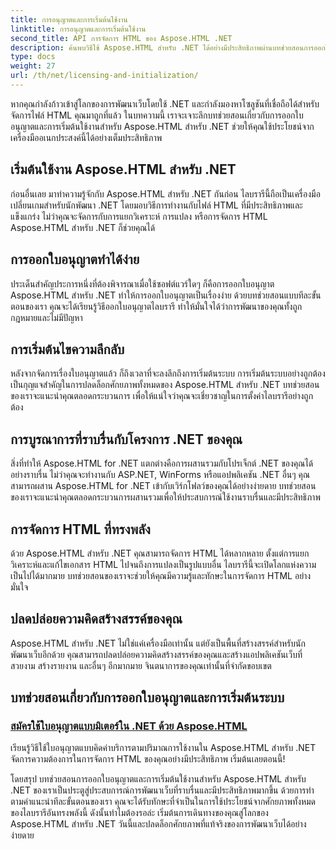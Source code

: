 ```yaml
---
title: การอนุญาตและการเริ่มต้นใช้งาน
linktitle: การอนุญาตและการเริ่มต้นใช้งาน
second_title: API การจัดการ HTML ของ Aspose.HTML .NET
description: ค้นพบวิธีใช้ Aspose.HTML สำหรับ .NET ได้อย่างมีประสิทธิภาพผ่านบทช่วยสอนการออกใบอนุญาตและการเริ่มต้นใช้งานที่ครอบคลุมของเรา ปลดล็อกศักยภาพทั้งหมดของเครื่องมือนี้
type: docs
weight: 27
url: /th/net/licensing-and-initialization/
---
```


หากคุณกำลังก้าวเข้าสู่โลกของการพัฒนาเว็บโดยใช้ .NET และกำลังมองหาโซลูชันที่เชื่อถือได้สำหรับจัดการไฟล์ HTML คุณมาถูกที่แล้ว ในบทความนี้ เราจะเจาะลึกบทช่วยสอนเกี่ยวกับการออกใบอนุญาตและการเริ่มต้นใช้งานสำหรับ Aspose.HTML สำหรับ .NET ช่วยให้คุณใช้ประโยชน์จากเครื่องมืออเนกประสงค์นี้ได้อย่างเต็มประสิทธิภาพ

## เริ่มต้นใช้งาน Aspose.HTML สำหรับ .NET

ก่อนอื่นเลย มาทำความรู้จักกับ Aspose.HTML สำหรับ .NET กันก่อน ไลบรารีนี้ถือเป็นเครื่องมือเปลี่ยนเกมสำหรับนักพัฒนา .NET โดยมอบวิธีการทำงานกับไฟล์ HTML ที่มีประสิทธิภาพและแข็งแกร่ง ไม่ว่าคุณจะจัดการกับการแยกวิเคราะห์ การแปลง หรือการจัดการ HTML Aspose.HTML สำหรับ .NET ก็ช่วยคุณได้ 

## การออกใบอนุญาตทำได้ง่าย

ประเด็นสำคัญประการหนึ่งที่ต้องพิจารณาเมื่อใช้ซอฟต์แวร์ใดๆ ก็คือการออกใบอนุญาต Aspose.HTML สำหรับ .NET ทำให้การออกใบอนุญาตเป็นเรื่องง่าย ด้วยบทช่วยสอนแบบทีละขั้นตอนของเรา คุณจะได้เรียนรู้วิธีออกใบอนุญาตไลบรารี ทำให้มั่นใจได้ว่าการพัฒนาของคุณทั้งถูกกฎหมายและไม่มีปัญหา 

## การเริ่มต้นไขความลึกลับ

หลังจากจัดการเรื่องใบอนุญาตแล้ว ก็ถึงเวลาที่จะลงลึกถึงการเริ่มต้นระบบ การเริ่มต้นระบบอย่างถูกต้องเป็นกุญแจสำคัญในการปลดล็อกศักยภาพทั้งหมดของ Aspose.HTML สำหรับ .NET บทช่วยสอนของเราจะแนะนำคุณตลอดกระบวนการ เพื่อให้แน่ใจว่าคุณจะเชี่ยวชาญในการตั้งค่าไลบรารีอย่างถูกต้อง 

## การบูรณาการที่ราบรื่นกับโครงการ .NET ของคุณ

สิ่งที่ทำให้ Aspose.HTML for .NET แตกต่างคือการผสานรวมกับโปรเจ็กต์ .NET ของคุณได้อย่างราบรื่น ไม่ว่าคุณจะทำงานกับ ASP.NET, WinForms หรือแอปพลิเคชัน .NET อื่นๆ คุณสามารถผสาน Aspose.HTML for .NET เข้ากับเวิร์กโฟลว์ของคุณได้อย่างง่ายดาย บทช่วยสอนของเราจะแนะนำคุณตลอดกระบวนการผสานรวมเพื่อให้ประสบการณ์ใช้งานราบรื่นและมีประสิทธิภาพ

## การจัดการ HTML ที่ทรงพลัง

ด้วย Aspose.HTML สำหรับ .NET คุณสามารถจัดการ HTML ได้หลากหลาย ตั้งแต่การแยกวิเคราะห์และแก้ไขเอกสาร HTML ไปจนถึงการแปลงเป็นรูปแบบอื่น ไลบรารีนี้จะเปิดโลกแห่งความเป็นไปได้มากมาย บทช่วยสอนของเราจะช่วยให้คุณมีความรู้และทักษะในการจัดการ HTML อย่างมั่นใจ

## ปลดปล่อยความคิดสร้างสรรค์ของคุณ

Aspose.HTML สำหรับ .NET ไม่ใช่แค่เครื่องมือเท่านั้น แต่ยังเป็นพื้นที่สร้างสรรค์สำหรับนักพัฒนาเว็บอีกด้วย คุณสามารถปลดปล่อยความคิดสร้างสรรค์ของคุณและสร้างแอปพลิเคชันเว็บที่สวยงาม สร้างรายงาน และอื่นๆ อีกมากมาย จินตนาการของคุณเท่านั้นที่จำกัดขอบเขต

## บทช่วยสอนเกี่ยวกับการออกใบอนุญาตและการเริ่มต้นระบบ
### [สมัครใช้ใบอนุญาตแบบมิเตอร์ใน .NET ด้วย Aspose.HTML](./apply-metered-license/)
เรียนรู้วิธีใช้ใบอนุญาตแบบคิดค่าบริการตามปริมาณการใช้งานใน Aspose.HTML สำหรับ .NET จัดการความต้องการในการจัดการ HTML ของคุณอย่างมีประสิทธิภาพ เริ่มต้นเลยตอนนี้!

โดยสรุป บทช่วยสอนการออกใบอนุญาตและการเริ่มต้นใช้งานสำหรับ Aspose.HTML สำหรับ .NET ของเราเป็นประตูสู่ประสบการณ์การพัฒนาเว็บที่ราบรื่นและมีประสิทธิภาพมากขึ้น ด้วยการทำตามคำแนะนำทีละขั้นตอนของเรา คุณจะได้รับทักษะที่จำเป็นในการใช้ประโยชน์จากศักยภาพทั้งหมดของไลบรารีอันทรงพลังนี้ ดังนั้นทำไมต้องรอล่ะ เริ่มต้นการเดินทางของคุณสู่โลกของ Aspose.HTML สำหรับ .NET วันนี้และปลดล็อกศักยภาพที่แท้จริงของการพัฒนาเว็บได้อย่างง่ายดาย